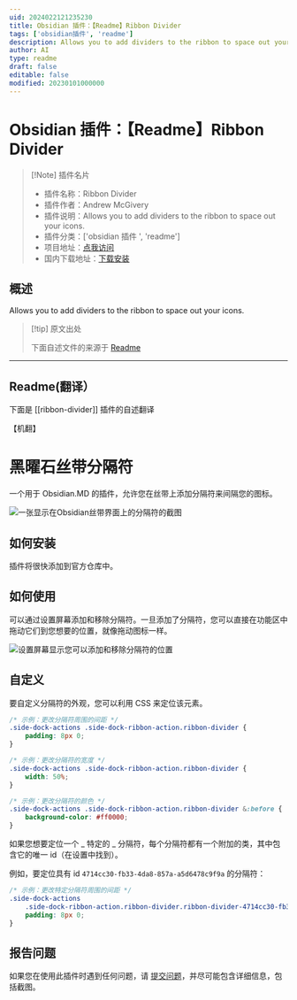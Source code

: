 ```yaml
---
uid: 2024022121235230
title: Obsidian 插件：【Readme】Ribbon Divider
tags: ['obsidian插件', 'readme']
description: Allows you to add dividers to the ribbon to space out your icons.
author: AI
type: readme
draft: false
editable: false
modified: 20230101000000
---
```


# Obsidian 插件：【Readme】Ribbon Divider

> [!Note] 插件名片
> - 插件名称：Ribbon Divider
> - 插件作者：Andrew McGivery
> - 插件说明：Allows you to add dividers to the ribbon to space out your icons.
> - 插件分类：['obsidian 插件 ', 'readme']
> - 项目地址：[点我访问](https://github.com/andrewmcgivery/obsidian-ribbon-divider)
> - 国内下载地址：[下载安装](https://pkmer.cn/products/plugin/pluginMarket/?ribbon-divider)

## 概述

Allows you to add dividers to the ribbon to space out your icons.

> [!tip] 原文出处
>
>下面自述文件的来源于 [Readme](https://ghproxy.net/https://raw.githubusercontent.com/andrewmcgivery/obsidian-ribbon-divider/main/README.md)
>

---

## Readme(翻译）

下面是 [[ribbon-divider]] 插件的自述翻译

【机翻】

# 黑曜石丝带分隔符

一个用于 Obsidian.MD 的插件，允许您在丝带上添加分隔符来间隔您的图标。

![一张显示在Obsidian丝带界面上的分隔符的截图](https://cdn.pkmer.cn/covers/ribbon-divider_2_0.png!pkmer)

## 如何安装

插件将很快添加到官方仓库中。

## 如何使用

可以通过设置屏幕添加和移除分隔符。一旦添加了分隔符，您可以直接在功能区中拖动它们到您想要的位置，就像拖动图标一样。

![设置屏幕显示您可以添加和移除分隔符的位置](https://cdn.pkmer.cn/covers/ribbon-divider_2_1.png!pkmer)

## 自定义

要自定义分隔符的外观，您可以利用 CSS 来定位该元素。

```css
/* 示例：更改分隔符周围的间距 */
.side-dock-actions .side-dock-ribbon-action.ribbon-divider {
	padding: 8px 0;
}

/* 示例：更改分隔符的宽度 */
.side-dock-actions .side-dock-ribbon-action.ribbon-divider {
	width: 50%;
}

/* 示例：更改分隔符的颜色 */
.side-dock-actions .side-dock-ribbon-action.ribbon-divider &:before {
	background-color: #ff0000;
}
```

如果您想要定位一个 _ 特定的 _ 分隔符，每个分隔符都有一个附加的类，其中包含它的唯一 id（在设置中找到）。

例如，要定位具有 id `4714cc30-fb33-4da8-857a-a5d6478c9f9a` 的分隔符：

```css
/* 示例：更改特定分隔符周围的间距 */
.side-dock-actions
	.side-dock-ribbon-action.ribbon-divider.ribbon-divider-4714cc30-fb33-4da8-857a-a5d6478c9f9a {
	padding: 8px 0;
}
```

## 报告问题

如果您在使用此插件时遇到任何问题，请 [提交问题](https://github.com/andrewmcgivery/obsidian-ribbon-divider/issues/new)，并尽可能包含详细信息，包括截图。

